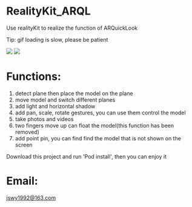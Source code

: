 # RealityKit_ARQL

Use realityKit to realize the function of ARQuickLook

Tip: gif loading is slow, please be patient

![](https://github.com/frank-1992/realitykit_arql/blob/master/IMG_6970.GIF)
![](https://github.com/frank-1992/realitykit_arql/blob/master/IMG_6971.GIF)

# Functions:
1. detect plane then place the model on the plane
2. move model and switch different planes
3. add light and horizontal shadow
4. add pan, scale, rotate gestures, you can use them control the model
5. take photos and videos
6. two fingers move up can float the model(this function has been removed)
7. add point pin, you can find find the model that is not shown on the screen

Download this project and run 'Pod install', then you can enjoy it

# Email: 
jswy1992@163.com


